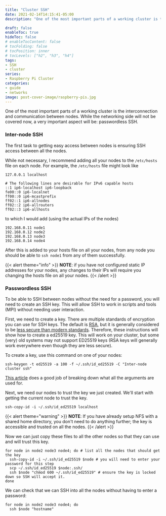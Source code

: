 ```yaml
---
title: "Cluster SSH"
date: 2021-02-14T14:15:41-05:00
description: "One of the most important parts of a working cluster is the interconnection and communication between nodes. While the networking side will not be covered now, a very important aspect will be: passwordless SSH."

draft: false
enableToc: true
hideToc: false
# enableTocContent: false
# tocFolding: false
# tocPosition: inner
# tocLevels: ["h2", "h3", "h4"]
tags:
- SSH
- cluster
series:
- Raspberry Pi Cluster
categories:
- guide
- networks
image: post-cover-image/raspberry-pis.jpg
---
```


One of the most important parts of a working cluster is the interconnection and communication between nodes. While the networking side will not be covered now, a very important aspect will be: passwordless SSH.

### Inter-node SSH

The first task to getting easy access between nodes is ensuring SSH access between all the nodes.

While not necessary, I recommend adding all your nodes to the `/etc/hosts` file on each node. For example, the `/etc/hosts` file might look like
```
127.0.0.1 localhost

# The following lines are desirable for IPv6 capable hosts
::1 ip6-localhost ip6-loopback
fe00::0 ip6-localnet
ff00::0 ip6-mcastprefix
ff02::1 ip6-allnodes
ff02::2 ip6-allrouters
ff02::3 ip6-allhosts
```

to which I would add (using the actual IPs of the nodes)

```
192.168.0.11 node1
192.168.0.12 node2
192.168.0.13 node3
192.168.0.14 node4
```

After this is added to your hosts file on all your nodes, from any node you should be able to `ssh node1` from any of them successfully.

{{< alert theme="info" >}}
**NOTE**: if you have not configured static IP addresses for your nodes, any changes to their IPs will require you changing the hosts file on all your nodes.
{{< /alert >}}

### Passwordless SSH

To be able to SSH between nodes without the need for a password, you will need to create an SSH key. This will allow SSH to work in scripts and tools (MPI) without needing user interaction.

<!-- put link to detailed SSH info from SoC guide once written -->

First, we need to create a key. There are multiple standards of encryption you can use for SSH keys. The default is [RSA](https://en.wikipedia.org/wiki/RSA_(cryptosystem)), but it is generally considered to be [less secure than modern standards](https://nbeguier.medium.com/a-real-world-comparison-of-the-ssh-key-algorithms-b26b0b31bfd9). Therefore, these instructions will show how to create a ed25519 key. This will work on your cluster, but some (very) old systems may not support ED25519 keys (RSA keys will generally work everywhere even though they are less secure).

To create a key, use this command on one of your nodes:

```shell
ssh-keygen -t ed25519 -a 100 -f ~/.ssh/id_ed25519 -C "Inter-node cluster ssh"
```

[This article](https://medium.com/risan/upgrade-your-ssh-key-to-ed25519-c6e8d60d3c54#eb8e) does a good job of breaking down what all the arguments are used for.

Next, we need our nodes to trust the key we just created. We'll start with getting the current node to trust the key.

```shell
ssh-copy-id -i ~/.ssh/id_ed25519 localhost
```

{{< alert theme="warning" >}}
**NOTE**: If you have already setup NFS with a shared home directory, you don't need to do anything further; the key is accessible and trusted on all the nodes.
{{< /alert >}}

Now we can just copy these files to all the other nodes so that they can use and will trust this key.

```shell
for node in node2 node3 node4; do # list all the nodes that should get the key
  ssh-copy-id -i ~/.ssh/id_ed25519 $node # you will need to enter your password for this step
  scp ~/.ssh/id_ed25519 $node:.ssh/
  ssh $node "chmod 600 ~/.ssh/id_ed25519" # ensure the key is locked down so SSH will accept it.
done
```

We can check that we can SSH into all the nodes without having to enter a password:

```shell
for node in node2 node3 node4; do
  ssh $node "hostname"
```
